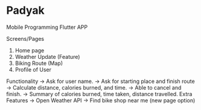 # Padyak
Mobile Programming Flutter APP

Screens/Pages
  1. Home page
  2. Weather Update (Feature) 
  3. Biking Route (Map)
  4. Profile of User

Functionality
    -> Ask for user name.
    -> Ask for starting place and finish route
    -> Calculate distance, calories burned, and time.
    -> Able to cancel and finish.
    -> Summary of calories burned, time taken, distance travelled.
Extra Features
    -> Open Weather API
    -> Find  bike shop near me (new page option)
